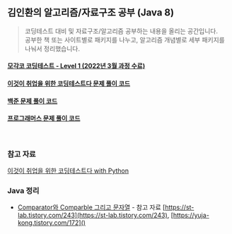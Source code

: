 ## 김인환의 알고리즘/자료구조 공부 (Java 8)
> 코딩테스트 대비 및 자료구조/알고리즘 공부하는 내용을 올리는 공간입니다.
> <br> 공부한 책 또는 사이트별로 패키지를 나누고, 알고리즘 개념별로 세부 패키지를 나눠서 정리했습니다.

#### [모각코 코딩테스트 - Level 1 (2022년 3월 과정 수료)](https://github.com/inhwanK/algorithm_study/tree/master/src/algorithm_study/mogakco)
#### [이것이 취업을 위한 코딩테스트다 문제 풀이 코드](https://github.com/inhwanK/algorithm_study/tree/master/src/algorithm_study/tic)
#### [백준 문제 풀이 코드](https://github.com/inhwanK/algorithm_study/tree/master/src/algorithm_study/baekjoon)
#### [프로그래머스 문제 풀이 코드](https://github.com/inhwanK/algorithm_study/tree/master/src/algorithm_study/programers)

<br>

### 참고 자료
[이것이 취업을 위한 코딩테스트다 with Python](https://github.com/ndb796/python-for-coding-test)

### Java 정리
- [Comparator와 Comparble 그리고 문자열]() - 참고 자료 [https://st-lab.tistory.com/243](https://st-lab.tistory.com/243), [https://yuja-kong.tistory.com/172]() 